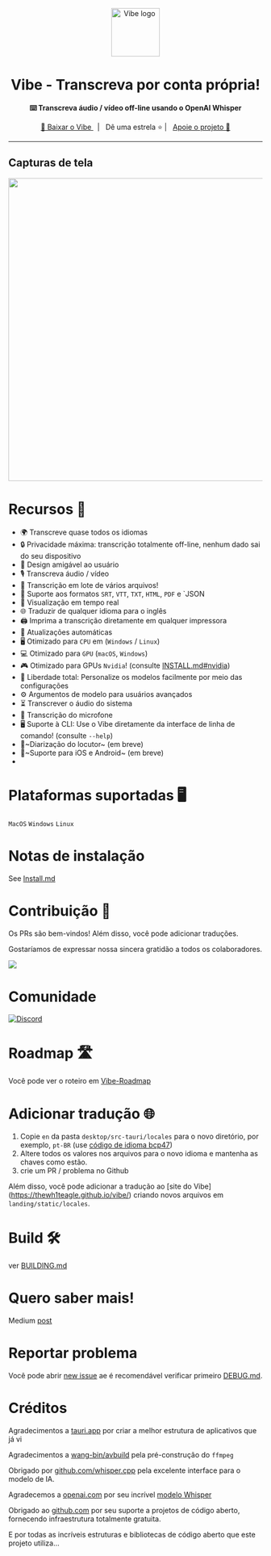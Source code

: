 <p align="center">
  <a target="blank" href="https://github.com/thewh1teagle/vibe">
    <img
        width="96px"
        alt="Vibe logo"
        src="./design/logo.png"
    />
  </a>
</p>

<h1 align="center">Vibe - Transcreva por conta própria!</h1>

<p align="center">
  <strong>⌨️ Transcreva áudio / vídeo off-line usando o OpenAI Whisper</strong>
  <br/>
</p>

<p align="center">
  <a target="_blank" href="https://thewh1teagle.github.io/vibe/">
    🔗 Baixar o Vibe
  </a>
    &nbsp; | &nbsp; Dê uma estrela ⭐ | &nbsp;
    <a target="_blank" href="https://ko-fi.com/thewh1teagle">Apoie o projeto  🤝</a>
</p>

<hr />

## Capturas de tela

<p align="center">
	<a target="_blank" href="https://thewh1teagle.github.io/vibe/">
    	<img width=600 src="https://github.com/thewh1teagle/vibe/assets/61390950/22779ac6-9e49-4c21-b528-29647f039da2">
	</a>
</p>

# Recursos 🌟

-   🌍 Transcreve quase todos os idiomas
-   🔒 Privacidade máxima: transcrição totalmente off-line, nenhum dado sai do seu dispositivo
-   🎨 Design amigável ao usuário
-   🎙️ Transcreva áudio / vídeo
-   📂 Transcrição em lote de vários arquivos!
-   📝 Suporte aos formatos `SRT`, `VTT`, `TXT`, `HTML`, `PDF` e `JSON
-   👀 Visualização em tempo real
-   🌐  Traduzir de qualquer idioma para o inglês
-   🖨️ Imprima a transcrição diretamente em qualquer impressora
-   🔄 Atualizações automáticas
-   🖥️ Otimizado para `CPU` em (`Windows` / `Linux`)
-   💻 Otimizado para `GPU` (`macOS`, `Windows`)
-   🎮 Otimizado para GPUs `Nvidia`! (consulte [INSTALL.md#nvidia](https://github.com/thewh1teagle/vibe/blob/main/INSTALL.md#nvidia))
-   🔧 Liberdade total: Personalize os modelos facilmente por meio das configurações
-   ⚙️ Argumentos de modelo para usuários avançados
-   ⏳ Transcrever o áudio do sistema
-   🎤 Transcrição do microfone
-   🖥️ Suporte à CLI: Use o Vibe diretamente da interface de linha de comando! (consulte `--help`)
-   👥~Diarização do locutor~ (em breve)
-   📱~Suporte para iOS e Android~ (em breve)
-

# Plataformas suportadas 🖥️

`MacOS`
`Windows`
`Linux`

# Notas de instalação

See [Install.md](INSTALL.md)

# Contribuição 🤝

Os PRs são bem-vindos!
Além disso, você pode adicionar traduções.

Gostaríamos de expressar nossa sincera gratidão a todos os colaboradores.

<a href="https://github.com/thewh1teagle/vibe/graphs/contributors">
  <img src="https://contrib.rocks/image?repo=thewh1teagle/vibe" />
</a>

# Comunidade

[![Discord](https://img.shields.io/badge/chat-discord-7289da.svg)](https://discord.gg/EcxWSstQN8)

# Roadmap 🛣️

Você pode ver o roteiro em [Vibe-Roadmap](https://github.com/users/thewh1teagle/projects/5/views/1)

# Adicionar tradução 🌐

1. Copie `en` da pasta `desktop/src-tauri/locales` para o novo diretório, por exemplo, `pt-BR` (use [código de idioma bcp47](https://gist.github.com/thewh1teagle/c8877e5c4c5e2780754ddd065ae2592e))
2. Altere todos os valores nos arquivos para o novo idioma e mantenha as chaves como estão.
3. crie um PR / problema no Github

Além disso, você pode adicionar a tradução ao [site do Vibe] (https://thewh1teagle.github.io/vibe/) criando novos arquivos em `landing/static/locales`.

# Build 🛠️

ver [BUILDING.md](BUILDING.md)

# Quero saber mais!

Medium [post](https://medium.com/@thewh1teagle/creating-vibe-multilingual-audio-transcription-872ab6d9dbb0)

# Reportar problema

Você pode abrir [new issue](https://github.com/thewh1teagle/vibe/issues/new?assignees=octocat&labels=bug&projects=&template=bug_report.yaml&title=%5BBug%5D%3A+) ae é recomendável verificar primeiro [DEBUG.md](DEBUG.md).

# Créditos

Agradecimentos a [tauri.app](https://tauri.app/) por criar a melhor estrutura de aplicativos que já vi

Agradecimentos a [wang-bin/avbuild](https://github.com/wang-bin/avbuild) pela pré-construção do `ffmpeg`

Obrigado por [github.com/whisper.cpp](https://github.com/ggerganov/whisper.cpp) pela excelente interface para o modelo de IA.

Agradecemos a [openai.com](https://openai.com/) por seu incrível [modelo Whisper](https://openai.com/research/whisper)

Obrigado ao [github.com](https://github.com/) por seu suporte a projetos de código aberto, fornecendo infraestrutura totalmente gratuita.

E por todas as incríveis estruturas e bibliotecas de código aberto que este projeto utiliza...
